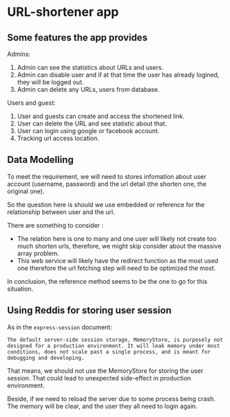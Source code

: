 # URL-shortener app

## Some features the app provides

Admins:

1. Admin can see the statistics about URLs and users.
2. Admin can disable user and if at that time the user has already logined, they will be logged out.
3. Admin can delete any URLs, users from database.

Users and guest:

1. User and guests can create and access the shortened link.
2. User can delete the URL and see statistic about that.
3. User can login using google or facebook account.
4. Tracking url access location.

## Data Modelling

To meet the requirement, we will need to stores infomation about user account (username, password) and the url detail (the shorten one, the original one).

So the question here is should we use embedded or reference for the relationship between user and the url.

There are something to consider :

- The relation here is one to many and one user will likely not create too much shorten urls, therefore, we might skip consider about the massive array problem.
- This web service will likely have the redirect function as the most used one therefore the url fetching step will need to be optimized the most.

In conclusion, the reference method seems to be the one to go for this situation.

## Using Reddis for storing user session

As in the ``express-session`` document:

``The default server-side session storage, MemoryStore, is purposely not designed for a production environment. It will leak memory under most conditions, does not scale past a single process, and is meant for debugging and developing.``

That means, we should not use the MemoryStore for storing the user session. That could lead to unexpected side-effect in production environment.

Beside, if we need to reload the server due to some process being crash. The memory will be clear, and the user they all need to login again.
